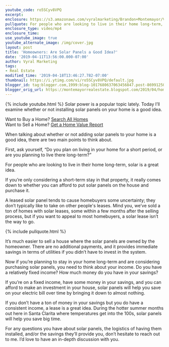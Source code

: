 ```yaml
---
youtube_code: ro5SCyv8VPQ
excerpt:
enclosure: https://s3.amazonaws.com/vyralmarketing/Brandon+Montemayor/Videos/Santa+Clarita+Valley+Real+Estate+-+Homeowners-+Are+Solar+Panels+a+Good+Idea_.mp4
pullquote: For people who are looking to live in their home long-term, solar is a great idea.
enclosure_type: video/mp4
enclosure_time:
use_youtube_image: true
youtube_alternate_image: /img/cover.jpg
layout: post
title: 'Homeowners: Are Solar Panels a Good Idea?'
date: '2019-04-11T13:56:00.000-07:00'
author: Vyral Marketing
tags:
- Real Estate
modified_time: '2019-04-18T13:46:27.782-07:00'
thumbnail: https://i.ytimg.com/vi/ro5SCyv8VPQ/default.jpg
blogger_id: tag:blogger.com,1999:blog-1017680637063456847.post-8699125084021976804
blogger_orig_url: https://montemayorrealestate.blogspot.com/2019/04/homeowners-are-solar-panels-good-idea.html
---
```

{% include youtube.html %}
Solar power is a popular topic lately. Today I’ll examine whether or not
installing solar panels on your home is a good idea.

<div class="post-cta">
Want to Buy a Home? <a href="http://myscvhomefinder.com/search#?q_limit=36&q_prioritize=agents.0.id=F207098400%7Coffice.id=FF7000252&mlsId=347&status=1%7C3&q_sort=createdAt-&q_offset=0" target="_blank">Search All Homes</a><br>
Want to Sell a Home? <a href="http://myscvhomefinder.com/home_value" target="_blank">Get a Home Value Report</a>
</div>

When talking about whether or not adding solar panels to your home is a good idea, there are two main points to think about.

First, ask yourself, “Do you plan on living in your home for a short period, or are you planning to live there long-term?”

For people who are looking to live in their home long-term, solar is a great idea.

If you’re only considering a short-term stay in that property, it really comes down to whether you can afford to put solar panels on the house and purchase it.

A leased solar panel tends to cause homebuyers some uncertainty; they don’t typically like to take on other people's leases. Mind you, we’ve sold a ton of homes with solar leases, some within a few months after the selling process, but if you want to appeal to most homebuyers, a solar lease isn’t the way to go.

{% include pullquote.html %}

It’s much easier to sell a house where the solar panels are owned by the homeowner. There are no additional payments, and it provides immediate savings in terms of utilities if you didn’t have to invest in the system.

Now if you’re planning to stay in your home long-term and are considering purchasing solar panels, you need to think about your income. Do you have a relatively fixed income? How much money do you have in your savings?

If you’re on a fixed income, have some money in your savings, and you can afford to make an investment in your house, solar panels will help you save on your electric bill over time by bringing it down to almost nothing.

If you don’t have a ton of money in your savings but you do have a consistent income, a lease is a great idea. During the hotter summer months out here in Santa Clarita where temperatures get into the 100s, solar panels will help you save big time.

For any questions you have about solar panels, the logistics of having them installed, and/or the savings they’ll provide you, don’t hesitate to reach out to me. I’d love to have an in-depth discussion with you.
